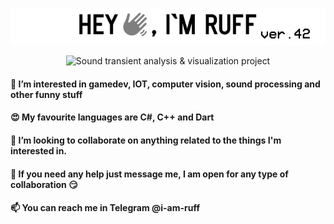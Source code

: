 <!-- <h1 align="center">Hey 👋, I'm Ruff, version 42</h1> -->
<p align="center">
    <picture>
      <source media="(prefers-color-scheme: dark)" srcset="https://github.com/FurC0de/FurC0de/blob/a8bc83d176fd522304926a3755b6edfde7997488/greeting-dark.png">
      <source media="(prefers-color-scheme: light)" srcset="https://github.com/FurC0de/FurC0de/blob/a8bc83d176fd522304926a3755b6edfde7997488/greeting-light.png">
      <img alt="It's me, Mario!" src="https://github.com/FurC0de/FurC0de/blob/a8bc83d176fd522304926a3755b6edfde7997488/greeting-light.png">
    </picture>
</p>
<p align="center">
    <img width="280" src="steps_1d1s.gif" alt="Sound transient analysis & visualization project">
</p>


#### 👀 I’m interested in gamedev, IOT, computer vision, sound processing and other funny stuff
#### 😍 My favourite languages are C#, C++ and Dart
#### 💞️ I’m looking to collaborate on anything related to the things I'm interested in. 
#### 🤙 If you need any help just message me, I am open for any type of collaboration 😏
#### 📫 You can reach me in Telegram @i-am-ruff

<!---
FurC0de/FurC0de is a ✨ special ✨ repository because its `README.md` (this file) appears on your GitHub profile.
You can click the Preview link to take a look at your changes.
--->
